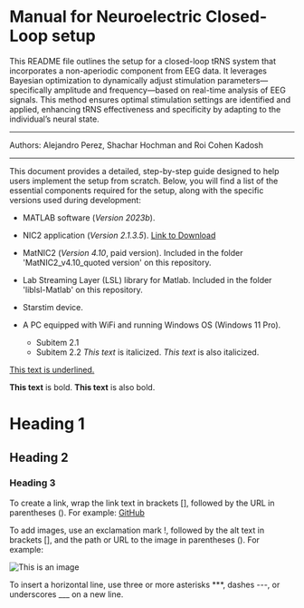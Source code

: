 # Manual for Neuroelectric Closed-Loop setup
This README file outlines the setup for a closed-loop tRNS system that incorporates a non-aperiodic component from EEG data. It leverages Bayesian optimization to dynamically adjust stimulation parameters—specifically amplitude and frequency—based on real-time analysis of EEG signals. This method ensures optimal stimulation settings are identified and applied, enhancing tRNS effectiveness and specificity by adapting to the individual’s neural state.
___
Authors: Alejandro Perez, Shachar Hochman and Roi Cohen Kadosh
___
This document provides a detailed, step-by-step guide designed to help users implement the setup from scratch.
Below, you will find a list of the essential components required for the setup, along with the specific versions used during development:

* MATLAB software (*Version 2023b*).
* NIC2 application (*Version 2.1.3.5*). [Link to Download](https://www.neuroelectrics.com/resources/software)
* MatNIC2 (*Version 4.10*, paid version). Included in the folder 'MatNIC2_v4.10_quoted version' on this repository.
* Lab Streaming Layer (LSL) library for Matlab. Included in the folder 'liblsl-Matlab' on this repository. 
* Starstim device.
* A PC equipped with WiFi and running Windows OS (Windows 11 Pro).


  * Subitem 2.1
  * Subitem 2.2
*This text* is italicized.
_This text_ is also italicized.

<u>This text is underlined.</u>

**This text** is bold.
__This text__ is also bold.

# Heading 1
## Heading 2
### Heading 3

To create a link, wrap the link text in brackets [], followed by the URL in parentheses (). For example:
[GitHub](http://github.com)

To add images, use an exclamation mark !, followed by the alt text in brackets [], and the path or URL to the image in parentheses (). For example:

![This is an image](http://url/to/image.png)

To insert a horizontal line, use three or more asterisks ***, dashes ---, or underscores ___ on a new line. 



